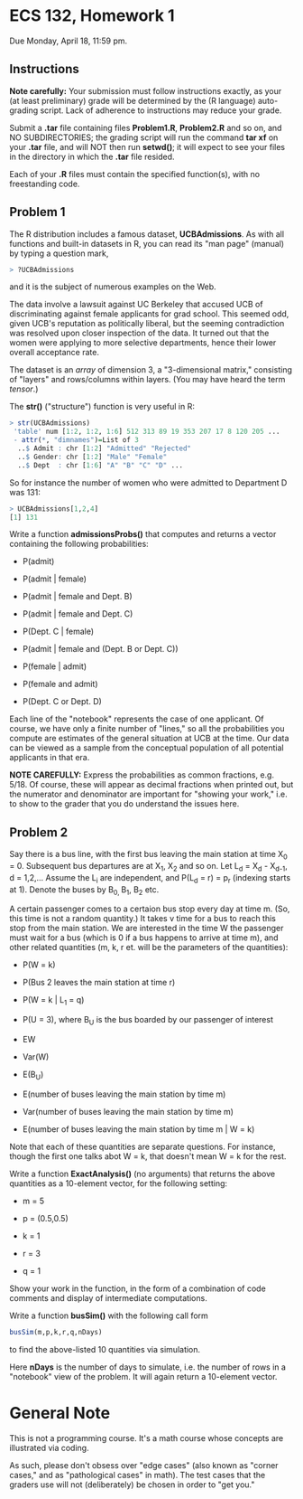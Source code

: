 
# ECS 132, Homework 1

Due Monday, April 18, 11:59 pm.

## Instructions

**Note carefully:**  Your submission must follow instructions exactly,
as your (at least preliminary) grade will be determined by the (R
language) auto-grading script.  Lack of adherence to instructions may
reduce your grade.

Submit a **.tar** file containing files **Problem1.R**,
**Problem2.R** and so on, and NO SUBDIRECTORIES; the grading script
will run the command **tar xf** on your **.tar** file, and will NOT then
run **setwd()**; it will expect to see your files in the directory in
which the **.tar** file resided.

Each of your **.R** files must contain the specified function(s), with
no freestanding code.

## Problem 1

The R distribution includes a famous dataset, **UCBAdmissions**.  As
with all functions and built-in datasets in R, you can read its "man
page" (manual) by typing a question mark,

``` r
> ?UCBAdmissions
```

and it is the subject of numerous examples on the Web.

The data involve a lawsuit against UC Berkeley that accused UCB of
discriminating against female applicants for grad school.  This seemed
odd, given UCB's reputation as politically liberal, but the
seeming contradiction was resolved upon closer inspection of the data.
It turned out that the women were applying to more selective
departments, hence their lower overall acceptance rate.

The dataset is  an *array* of dimension 3, a "3-dimensional matrix,"
consisting of "layers" and rows/columns within layers.  (You may have
heard the term *tensor*.)

The **str()** ("structure") function is very useful in R:

``` r
> str(UCBAdmissions)
 'table' num [1:2, 1:2, 1:6] 512 313 89 19 353 207 17 8 120 205 ...
 - attr(*, "dimnames")=List of 3
  ..$ Admit : chr [1:2] "Admitted" "Rejected"
  ..$ Gender: chr [1:2] "Male" "Female"
  ..$ Dept  : chr [1:6] "A" "B" "C" "D" ...
```

So for instance the number of women who were admitted to Department D
was 131:

``` r
> UCBAdmissions[1,2,4]
[1] 131
```

Write a function **admissionsProbs()** that computes and returns a
vector containing the following probabilities:

* P(admit)

* P(admit | female)

* P(admit | female and Dept. B)

* P(admit | female and Dept. C)

* P(Dept. C | female)

* P(admit | female and (Dept. B or Dept. C))

* P(female | admit)

* P(female and admit)

* P(Dept. C or Dept. D)

Each line of the "notebook" represents the case of one applicant.  Of
course, we have only a finite number of "lines," so all the
probabilities you compute are estimates of the general situation at UCB
at the time.  Our data can be viewed as a sample from the conceptual
population of all potential applicants in that era.

**NOTE CAREFULLY:**  Express the probabilities as common fractions,
e.g. 5/18.  Of course, these will appear as decimal fractions when
printed out, but the numerator and denominator are important for
"showing your work," i.e. to show to the grader that you do understand
the issues here.

## Problem 2

Say there is a bus line, with the first bus leaving the main station at
time X<sub>0</sub> = 0.  Subsequent bus departures are at X<sub>1</sub>,
X<sub>2</sub> and so on.  Let L<sub>d</sub> = X<sub>d</sub> -
X<sub>d-1</sub>, d = 1,2,...  Assume the L<sub>i</sub> are independent,
and P(L<sub>d</sub> = r) = p<sub>r</sub> (indexing starts at 1).  Denote
the buses by B<sub>0, </sub> B<sub>1</sub>, B<sub>2</sub> etc.

A certain passenger comes to a certaion bus stop every day at time m.
(So, this time is not a random quantity.)  It takes v time for a bus to
reach this stop from the main station.  We are interested in the time W
the passenger must wait for a bus (which is 0 if a bus happens to arrive
at time m), and other related quantities (m, k, r et. will be the
parameters of the quantities):

* P(W = k)

* P(Bus 2 leaves the main station at time r)

* P(W = k | L<sub>1</sub> = q)

* P(U = 3), where B<sub>U</sub> is the bus boarded by our passenger of
  interest

* EW

* Var(W)

* E(B<sub>U</sub>)

* E(number of buses leaving the main station by time m)

* Var(number of buses leaving the main station by time m)

* E(number of buses leaving the main station by time m | W = k)

Note that each of these quantities are separate questions.  For
instance, though the first one talks abot W = k, that doesn't mean W = k
for the rest.

Write a function **ExactAnalysis()** (no arguments) that returns the
above quantities as a 10-element vector, for the following setting:

* m = 5

* p = (0.5,0.5)

* k = 1

* r = 3

* q = 1

Show your work in the function, in the form of a combination of code
comments and display of intermediate computations.

Write a function **busSim()** with the following call form

``` r
busSim(m,p,k,r,q,nDays)
```

to find the above-listed 10 quantities via simulation.

Here **nDays** is the number of days to simulate, i.e. the number of
rows in a "notebook" view of the problem.  It will again return a
10-element vector.

# General Note

This is not a programming course.  It's a math course whose concepts are
illustrated via coding.

As such, please don't obsess over "edge cases" (also known as "corner
cases," and as "pathological cases" in math).  The test cases that the
graders use will not (deliberately) be chosen in order to "get you."

